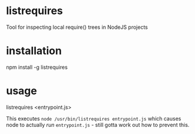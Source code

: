 # listrequires
Tool for inspecting local require() trees in NodeJS projects

# installation

npm install -g listrequires

# usage

listrequires <entrypoint.js>

This executes `node /usr/bin/listrequires entrypoint.js` which causes node to actually *run* `entrypoint.js` - still gotta work out how to prevent this.
